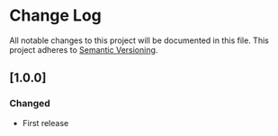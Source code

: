 # Change Log
All notable changes to this project will be documented in this file.
This project adheres to [Semantic Versioning](http://semver.org/).

## [1.0.0]

### Changed

* First release
